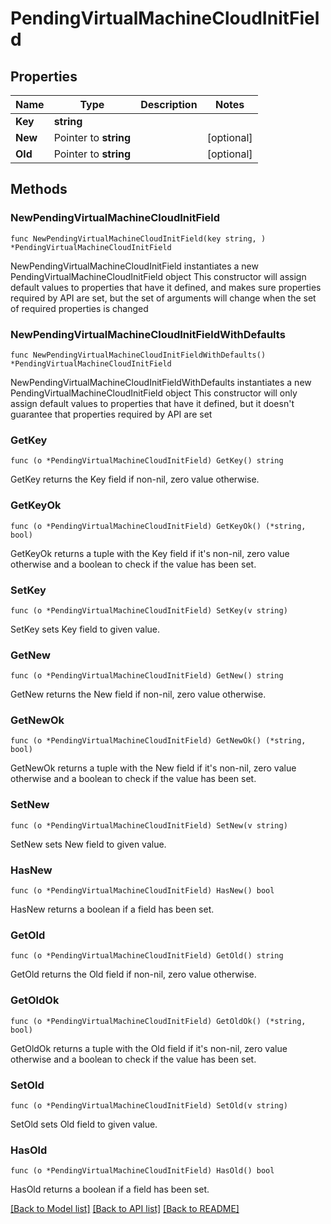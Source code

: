 # PendingVirtualMachineCloudInitField

## Properties

Name | Type | Description | Notes
------------ | ------------- | ------------- | -------------
**Key** | **string** |  | 
**New** | Pointer to **string** |  | [optional] 
**Old** | Pointer to **string** |  | [optional] 

## Methods

### NewPendingVirtualMachineCloudInitField

`func NewPendingVirtualMachineCloudInitField(key string, ) *PendingVirtualMachineCloudInitField`

NewPendingVirtualMachineCloudInitField instantiates a new PendingVirtualMachineCloudInitField object
This constructor will assign default values to properties that have it defined,
and makes sure properties required by API are set, but the set of arguments
will change when the set of required properties is changed

### NewPendingVirtualMachineCloudInitFieldWithDefaults

`func NewPendingVirtualMachineCloudInitFieldWithDefaults() *PendingVirtualMachineCloudInitField`

NewPendingVirtualMachineCloudInitFieldWithDefaults instantiates a new PendingVirtualMachineCloudInitField object
This constructor will only assign default values to properties that have it defined,
but it doesn't guarantee that properties required by API are set

### GetKey

`func (o *PendingVirtualMachineCloudInitField) GetKey() string`

GetKey returns the Key field if non-nil, zero value otherwise.

### GetKeyOk

`func (o *PendingVirtualMachineCloudInitField) GetKeyOk() (*string, bool)`

GetKeyOk returns a tuple with the Key field if it's non-nil, zero value otherwise
and a boolean to check if the value has been set.

### SetKey

`func (o *PendingVirtualMachineCloudInitField) SetKey(v string)`

SetKey sets Key field to given value.


### GetNew

`func (o *PendingVirtualMachineCloudInitField) GetNew() string`

GetNew returns the New field if non-nil, zero value otherwise.

### GetNewOk

`func (o *PendingVirtualMachineCloudInitField) GetNewOk() (*string, bool)`

GetNewOk returns a tuple with the New field if it's non-nil, zero value otherwise
and a boolean to check if the value has been set.

### SetNew

`func (o *PendingVirtualMachineCloudInitField) SetNew(v string)`

SetNew sets New field to given value.

### HasNew

`func (o *PendingVirtualMachineCloudInitField) HasNew() bool`

HasNew returns a boolean if a field has been set.

### GetOld

`func (o *PendingVirtualMachineCloudInitField) GetOld() string`

GetOld returns the Old field if non-nil, zero value otherwise.

### GetOldOk

`func (o *PendingVirtualMachineCloudInitField) GetOldOk() (*string, bool)`

GetOldOk returns a tuple with the Old field if it's non-nil, zero value otherwise
and a boolean to check if the value has been set.

### SetOld

`func (o *PendingVirtualMachineCloudInitField) SetOld(v string)`

SetOld sets Old field to given value.

### HasOld

`func (o *PendingVirtualMachineCloudInitField) HasOld() bool`

HasOld returns a boolean if a field has been set.


[[Back to Model list]](../README.md#documentation-for-models) [[Back to API list]](../README.md#documentation-for-api-endpoints) [[Back to README]](../README.md)


